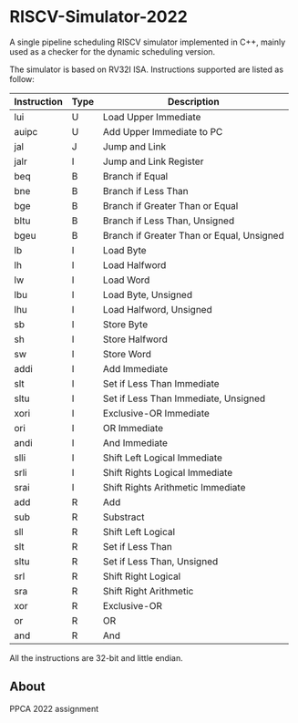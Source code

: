 # RISCV-Simulator-2022

A single pipeline scheduling RISCV simulator implemented in C++, mainly used as a checker for the dynamic scheduling version.

The simulator is based on RV32I ISA. Instructions supported are listed as follow:

| Instruction | Type | Description                               |
| ----------- | ---- | ----------------------------------------- |
| lui         | U    | Load Upper Immediate                      |
| auipc       | U    | Add Upper Immediate to PC                 |
| jal         | J    | Jump and  Link                            |
| jalr        | I    | Jump and Link Register                    |
| beq         | B    | Branch if Equal                           |
| bne         | B    | Branch if Less Than                       |
| bge         | B    | Branch if Greater Than or Equal           |
| bltu        | B    | Branch if Less Than, Unsigned             |
| bgeu        | B    | Branch if Greater Than or Equal, Unsigned |
| lb          | I    | Load Byte                                 |
| lh          | I    | Load Halfword                             |
| lw          | I    | Load Word                                 |
| lbu         | I    | Load Byte, Unsigned                       |
| lhu         | I    | Load Halfword, Unsigned                   |
| sb          | I    | Store Byte                                |
| sh          | I    | Store Halfword                            |
| sw          | I    | Store Word                                |
| addi        | I    | Add Immediate                             |
| slt         | I    | Set if Less Than Immediate                |
| sltu        | I    | Set if Less Than Immediate, Unsigned      |
| xori        | I    | Exclusive-OR Immediate                    |
| ori         | I    | OR Immediate                              |
| andi        | I    | And Immediate                             |
| slli        | I    | Shift Left Logical Immediate              |
| srli        | I    | Shift Rights Logical Immediate            |
| srai        | I    | Shift Rights Arithmetic Immediate         |
| add         | R    | Add                                       |
| sub         | R    | Substract                                 |
| sll         | R    | Shift Left Logical                        |
| slt         | R    | Set if Less Than                          |
| sltu        | R    | Set if Less Than, Unsigned                |
| srl         | R    | Shift Right Logical                       |
| sra         | R    | Shift Right Arithmetic                    |
| xor         | R    | Exclusive-OR                              |
| or          | R    | OR                                        |
| and         | R    | And                                       |

All the instructions are 32-bit and little endian.

## About

PPCA 2022 assignment

